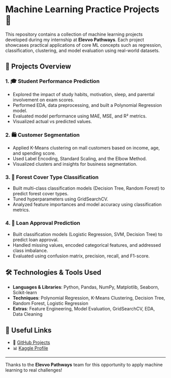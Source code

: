 # Machine Learning Practice Projects 🚀

This repository contains a collection of machine learning projects developed during my internship at **Elevvo Pathways**. Each project showcases practical applications of core ML concepts such as regression, classification, clustering, and model evaluation using real-world datasets.

## 🧠 Projects Overview

### 1. 🎓 Student Performance Prediction
- Explored the impact of study habits, motivation, sleep, and parental involvement on exam scores.
- Performed EDA, data preprocessing, and built a Polynomial Regression model.
- Evaluated model performance using MAE, MSE, and R² metrics.
- Visualized actual vs predicted values.

### 2. 🛍️ Customer Segmentation
- Applied K-Means clustering on mall customers based on income, age, and spending score.
- Used Label Encoding, Standard Scaling, and the Elbow Method.
- Visualized clusters and insights for business segmentation.

### 3. 🌲 Forest Cover Type Classification
- Built multi-class classification models (Decision Tree, Random Forest) to predict forest cover types.
- Tuned hyperparameters using GridSearchCV.
- Analyzed feature importances and model accuracy using classification metrics.

### 4. 💸 Loan Approval Prediction
- Built classification models (Logistic Regression, SVM, Decision Tree) to predict loan approval.
- Handled missing values, encoded categorical features, and addressed class imbalance.
- Evaluated using confusion matrix, precision, recall, and F1-score.

## 🛠️ Technologies & Tools Used
- **Languages & Libraries**: Python, Pandas, NumPy, Matplotlib, Seaborn, Scikit-learn
- **Techniques**: Polynomial Regression, K-Means Clustering, Decision Tree, Random Forest, Logistic Regression
- **Extras**: Feature Engineering, Model Evaluation, GridSearchCV, EDA, Data Cleaning

## 📌 Useful Links
- 🔗 [GitHub Projects](https://lnkd.in/dy9wGyig)
- 📊 [Kaggle Profile](https://lnkd.in/dtTuuNXH)

---

Thanks to the **Elevvo Pathways** team for this opportunity to apply machine learning to real challenges!

